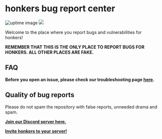 <h1>honkers bug report center</h1> <img src="https://botlist.space/bot/693035835452424193/badge?property=uptime.3" alt="uptime image"></h1>

<a href="https://botlist.space/bot/693035835452424193?utm_source=bls&utm_medium=widget&utm_campaign=693035835452424193">
    <img src="https://api.botlist.space/widget/693035835452424193/4">
</a>
<div>
  <p>Welcome to the place where you report bugs and vulnerabilities for honkers! </p>
  <b>REMEMBER THAT THIS IS THE ONLY PLACE TO REPORT BUGS FOR HONKERS. ALL OTHER PLACES ARE FAKE.</b>
  
  <h2>FAQ</h2>
  <p>
  <b>Before you open an issue, please check our troubleshooting page <a href="https://bit.ly/honkfaq">here</a>.</b>
  </p>
  
  <h2>Quality of bug reports</h2>
  <p>
  Please do not spam the repository with false reports, unneeded drama and spam.
  </p>
  <p>
  <b> <a href="https://discord.gg/GxfQh7H">Join our Discord server here.</a></b>
  </p>
  
  <p>
  <b> <a href="http://honkers.ml">Invite honkers to your server!</a>
  </p>
</div>
